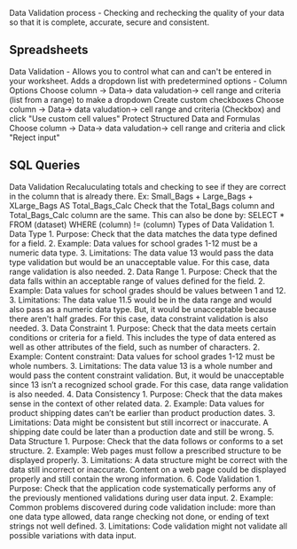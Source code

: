 Data Validation process - Checking and rechecking the quality of your data so that it is complete, accurate, secure and consistent.

## Spreadsheets
Data Validation - Allows you to control what can and can't be entered in your worksheet.
	Adds a dropdown list with predetermined options - Column Options
		Choose column -> Data-> data valudation-> cell range and criteria (list from a range) to make a dropdown
	Create custom checkboxes
		Choose column -> Data-> data valudation-> cell range and criteria (Checkbox) and click "Use custom cell values"
	Protect Structured Data and Formulas
		Choose column -> Data-> data valudation-> cell range and criteria and click "Reject input"

## SQL Queries
Data Validation
	Recaluculating totals and checking to see if they are correct in the column that is already there.
		Ex: Small_Bags + Large_Bags + XLarge_Bags AS Total_Bags_Calc
			Check that the Total_Bags column and Total_Bags_Calc column are the same.
	This can also be done by:
		SELECT *
		FROM (dataset)
		WHERE (column) != (column)
Types of Data Validation
	1. Data Type
		1. Purpose: Check that the data matches the data type defined for a field.
		2. Example: Data values for school grades 1-12 must be a numeric data type.
		3. Limitations: The data value 13 would pass the data type validation but would be an unacceptable value. For this case, data range validation is also needed.
	2. Data Range
		1. Purpose: Check that the data falls within an acceptable range of values defined for the field.
		2. Example: Data values for school grades should be values between 1 and 12.
		3. Limitations: The data value 11.5 would be in the data range and would also pass as a numeric data type. But, it would be unacceptable because there aren't half grades. For this case, data constraint validation is also needed.
	3. Data Constraint
		1. Purpose: Check that the data meets certain conditions or criteria for a field. This includes the type of data entered as well as other attributes of the field, such as number of characters.
		2. Example: Content constraint: Data values for school grades 1-12 must be whole numbers.
		3. Limitations: The data value 13 is a whole number and would pass the content constraint validation. But, it would be unacceptable since 13 isn’t a recognized school grade. For this case, data range validation is also needed.
	4. Data Consistency
		1. Purpose: Check that the data makes sense in the context of other related data.
		2. Example: Data values for product shipping dates can’t be earlier than product production dates.
		3. Limitations: Data might be consistent but still incorrect or inaccurate. A shipping date could be later than a production date and still be wrong.
	5. Data Structure
		1. Purpose: Check that the data follows or conforms to a set structure.
		2. Example: Web pages must follow a prescribed structure to be displayed properly.
		3. Limitations: A data structure might be correct with the data still incorrect or inaccurate. Content on a web page could be displayed properly and still contain the wrong information.
	6. Code Validation
		1. Purpose: Check that the application code systematically performs any of the previously mentioned validations during user data input.
		2. Example: Common problems discovered during code validation include: more than one data type allowed, data range checking not done, or ending of text strings not well defined.
		3. Limitations: Code validation might not validate all possible variations with data input.